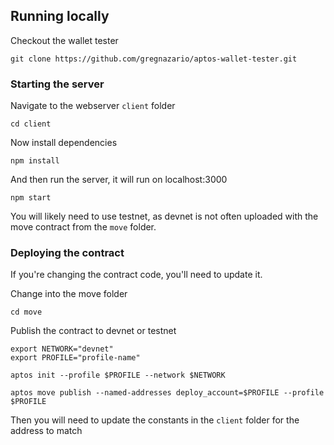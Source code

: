 ## Running locally

Checkout the wallet tester

```
git clone https://github.com/gregnazario/aptos-wallet-tester.git
```

### Starting the server

Navigate to the webserver `client` folder

```
cd client
```

Now install dependencies
```
npm install
```

And then run the server, it will run on localhost:3000
```
npm start
```

You will likely need to use testnet, as devnet is not often uploaded with
the move contract from the `move` folder.

### Deploying the contract
If you're changing the contract code, you'll need to update it.

Change into the move folder
```
cd move
```

Publish the contract to devnet or testnet
```
export NETWORK="devnet"
export PROFILE="profile-name"

aptos init --profile $PROFILE --network $NETWORK

aptos move publish --named-addresses deploy_account=$PROFILE --profile $PROFILE
```

Then you will need to update the constants in the `client` folder for the address to match
